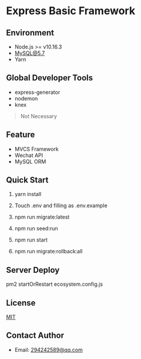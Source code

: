 # Express Basic Framework

## Environment

- Node.js >= v10.16.3
- MySQL@5.7
- Yarn

## Global Developer Tools

- express-generator
- nodemon
- knex

> Not Necessary

## Feature

- MVCS Framework
- Wechat API
- MySQL ORM

## Quick Start

1. yarn install

2. Touch .env and filling as .env.example

3. npm run migrate:latest

4. npm run seed:run

6. npm run start

6. npm run migrate:rollback:all

## Server Deploy

pm2 startOrRestart ecosystem.config.js

## License
[MIT](LICENSE)

## Contact Author
- Email: 294242589@qq.com 
